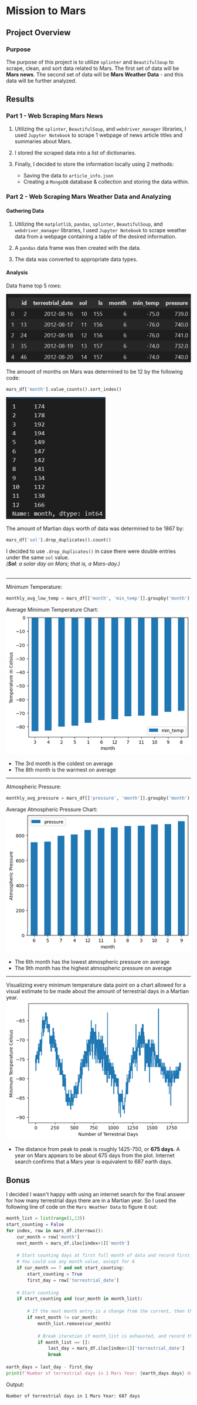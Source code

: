 # Mission to Mars

## Project Overview

### Purpose

The purpose of this project is to utilize `splinter` and `BeautifulSoup` to scrape, clean, and sort data related to Mars. The first set of data will be **Mars news**. The second set of data will be **Mars Weather Data** - and this data will be further analyzed.

## Results

### Part 1 - Web Scraping Mars News

1. Utilizing the `splinter`, `BeautifulSoup`, and `webdriver_manager` libraries, I used `Jupyter Notebook` to scrape 1 webpage of news article titles and summaries about Mars. 

2. I stored the scraped data into a list of dictionaries. 

3. Finally, I decided to store the information locally using 2 methods: 
    - Saving the data to `article_info.json`
    - Creating a `MongoDB` database & collection and storing the data within.

### Part 2 - Web Scraping Mars Weather Data and Analyzing

#### Gathering Data

1. Utilizing the `matplotlib`, `pandas`, `splinter`, `BeautifulSoup`, and `webdriver_manager` libraries, I used `Jupyter Notebook` to scrape weather data from a webpage containing a table of the desired information. 

2. A `pandas` data frame was then created with the data.

3. The data was converted to appropriate data types.

#### Analysis
Data frame top 5 rows:

![mars_df_head](resources/mars_df_head.png)

The amount of months on Mars was determined to be 12 by the following code:
```python
mars_df['month'].value_counts().sort_index()
```
![mars_months](resources/mars_months.png)

The amount of Martian days worth of data was determined to be 1867 by:
```python
mars_df['sol'].drop_duplicates().count()
```
I decided to use `.drop_duplicates()` in case there were double entries under the same `sol` value.<br>
*(**Sol**: a solar day on Mars; that is, a Mars-day.)*<br><br>

---

Minimum Temperature:
```python
monthly_avg_low_temp = mars_df[['month', 'min_temp']].groupby('month').mean()
```
Average Minimum Temperature Chart:
![avg_min_temp](resources/avg_min_temp.png)

- The 3rd month is the coldest on average
- The 8th month is the warmest on average

---

Atmospheric Pressure:
```python
monthly_avg_pressure = mars_df[['pressure', 'month']].groupby('month').mean()
```

Average Atmospheric Pressure Chart:
![avg_pressure](resources/avg_pressure.png)

- The 6th month has the lowest atmospheric pressure on average
- The 9th month has the highest atmospheric pressure on average

---

Visualizing every minimum temperature data point on a chart allowed for a visual estimate to be made about the amount of terrestrial days in a Martian year. 
![min_temp_vs_days](resources/min_temp_vs_days.png)

- The distance from peak to peak is roughly 1425-750, or **675 days**. A year on Mars appears to be about 675 days from the plot. Internet search confirms that a Mars year is equivalent to 687 earth days.

## Bonus

I decided I wasn't happy with using an internet search for the final answer for how many terrestrial days there are in a Martian year. So I used the following line of code on the `Mars Weather Data` to figure it out:

```python
month_list = list(range(1,13))
start_counting = False
for index, row in mars_df.iterrows():
    cur_month = row['month']
    next_month = mars_df.iloc[index+1]['month']

    # Start counting days at first full month of data and record first_day
    # You could use any month value, except for 6
    if cur_month == 7 and not start_counting:
        start_counting = True
        first_day = row['terrestrial_date']

    # Start counting
    if start_counting and (cur_month in month_list):

        # If the next month entry is a change from the current, then the month is over and we can remove it from the list
        if next_month != cur_month:
            month_list.remove(cur_month)

            # Break iteration if month_list is exhausted, and record the next day as last_day
            if month_list == []:
                last_day = mars_df.iloc[index+1]['terrestrial_date']
                break

earth_days = last_day - first_day
print(f'Number of terrestrial days in 1 Mars Year: {earth_days.days} days')
```

Output: 
```
Number of terrestrial days in 1 Mars Year: 687 days
```
